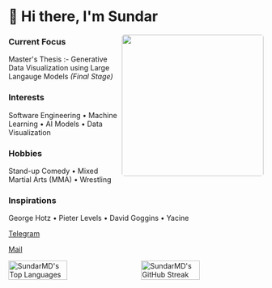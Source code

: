# 👋 Hi there, I'm Sundar

<img  align="right" style="border-radius: 5px;" height="280" src="./Hodaka.gif" />

### Current Focus
Master's Thesis :- Generative Data Visualization using Large Langauge Models *(Final Stage)*

### Interests
Software Engineering • Machine Learning • AI Models • Data Visualization

### Hobbies
Stand-up Comedy • Mixed Martial Arts (MMA) • Wrestling

### Inspirations
George Hotz • Pieter Levels • David Goggins • Yacine 

[Telegram](https://t.me/Sundar159) 

[Mail](mailto:sundardas159@gmail.com)

<div style="display: flex; justify-content: space-between; align-items: flex-start;">
  <img src="https://github-readme-stats.vercel.app/api/top-langs/?username=SundarMD&theme=dark&show_icons=true&hide_border=true&layout=compact" alt="SundarMD's Top Languages" width="48%" />
  <img src="https://github-readme-streak-stats.herokuapp.com/?user=SundarMD&theme=dark&hide_border=true" alt="SundarMD's GitHub Streak" width="48%" />
</div>
